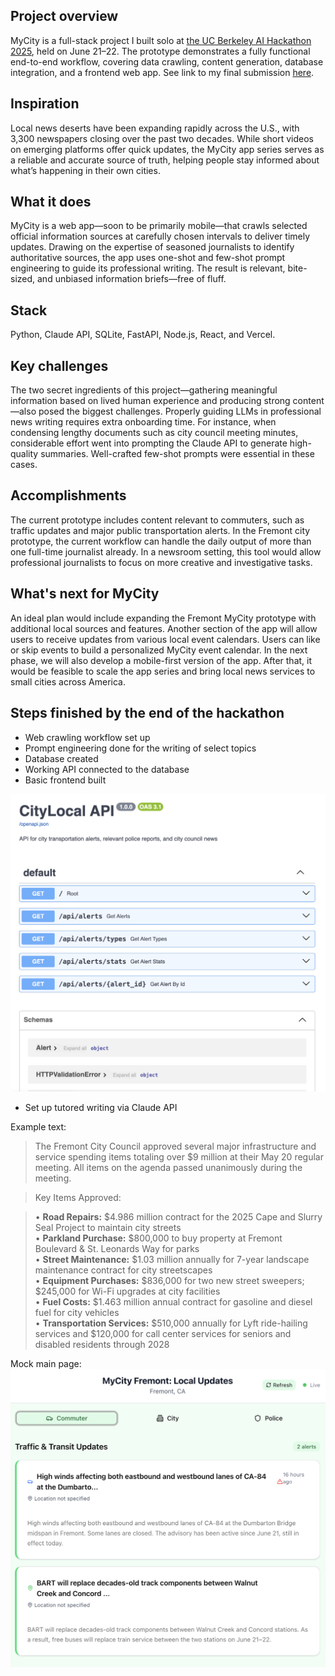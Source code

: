 ## Project overview
MyCity is a full-stack project I built solo at [the UC Berkeley AI Hackathon 2025](https://uc-berkeley-ai-hackathon-2025.devpost.com/), held on June 21–22. The prototype demonstrates a fully functional end-to-end workflow, covering data crawling, content generation, database integration, and a frontend web app. See link to my final submission [here](https://devpost.com/software/mycity-av1qpx?ref_content=my-projects-tab&ref_feature=my_projects).
## Inspiration
Local news deserts have been expanding rapidly across the U.S., with 3,300 newspapers closing over the past two decades. While short videos on emerging platforms offer quick updates, the MyCity app series serves as a reliable and accurate source of truth, helping people stay informed about what’s happening in their own cities.

## What it does
MyCity is a web app—soon to be primarily mobile—that crawls selected official information sources at carefully chosen intervals to deliver timely updates. Drawing on the expertise of seasoned journalists to identify authoritative sources, the app uses one-shot and few-shot prompt engineering to guide its professional writing. The result is relevant, bite-sized, and unbiased information briefs—free of fluff.

## Stack
Python, Claude API, SQLite, FastAPI, Node.js, React, and Vercel.

## Key challenges
The two secret ingredients of this project—gathering meaningful information based on lived human experience and producing strong content—also posed the biggest challenges. Properly guiding LLMs in professional news writing requires extra onboarding time. For instance, when condensing lengthy documents such as city council meeting minutes, considerable effort went into prompting the Claude API to generate high-quality summaries. Well-crafted few-shot prompts were essential in these cases.

## Accomplishments
The current prototype includes content relevant to commuters, such as traffic updates and major public transportation alerts. In the Fremont city prototype, the current workflow can handle the daily output of more than one full-time journalist already. In a newsroom setting, this tool would allow professional journalists to focus on more creative and investigative tasks.

## What's next for MyCity
An ideal plan would include expanding the Fremont MyCity prototype with additional local sources and features. Another section of the app will allow users to receive updates from various local event calendars. Users can like or skip events to build a personalized MyCity event calendar.  In the next phase, we will also develop a mobile-first version of the app. After that, it would be feasible to scale the app series and bring local news services to small cities across America.

## Steps finished by the end of the hackathon
* Web crawling workflow set up
* Prompt engineering done for the writing of select topics
* Database created
* Working API connected to the database
* Basic frontend built

![MyCity API](demo-api.png)


* Set up tutored writing via Claude API

Example text:
> The Fremont City Council approved several major infrastructure and service spending items totaling over $9 million at their May 20 regular meeting. All items on the agenda passed unanimously during the meeting.

> Key Items Approved:

> • **Road Repairs:** $4.986 million contract for the 2025 Cape and Slurry Seal Project to maintain city streets  
> • **Parkland Purchase:** $800,000 to buy property at Fremont Boulevard & St. Leonards Way for parks  
> • **Street Maintenance:** $1.03 million annually for 7-year landscape maintenance contract for city streetscapes  
> • **Equipment Purchases:** $836,000 for two new street sweepers; $245,000 for Wi-Fi upgrades at city facilities  
> • **Fuel Costs:** $1.463 million annual contract for gasoline and diesel fuel for city vehicles  
> • **Transportation Services:** $510,000 annually for Lyft ride-hailing services and $120,000 for call center services for seniors and disabled residents through 2028  

Mock main page:
![Main app page demo](domain-main-page-functional.png)






